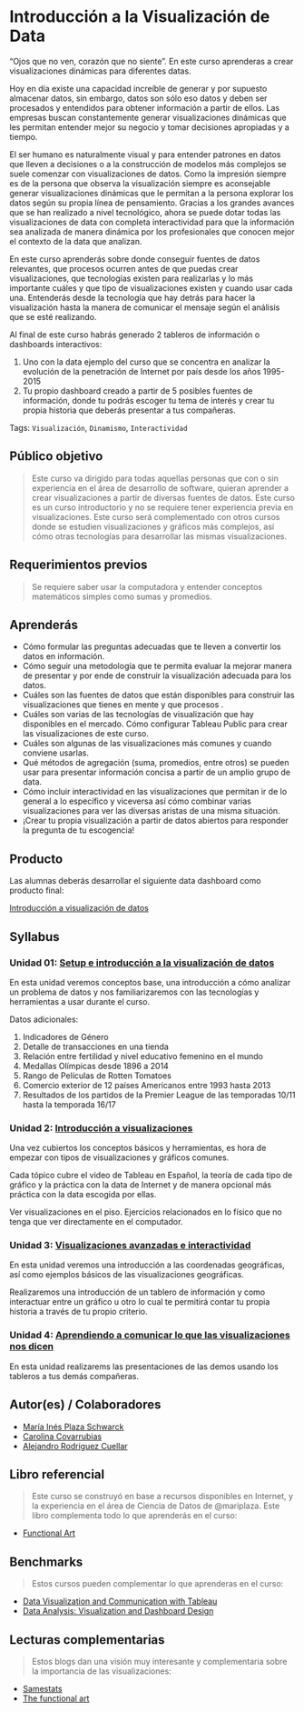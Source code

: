 # Introducción a la Visualización de Data

“Ojos que no ven, corazón que no siente”. En este curso aprenderas a crear
 visualizaciones dinámicas para diferentes datas.

Hoy en día existe una capacidad increíble de generar y por supuesto almacenar
datos, sin embargo, datos son sólo eso datos y deben ser procesados y entendidos
para obtener información a partir de ellos. Las empresas buscan constantemente
generar visualizaciones dinámicas que les permitan entender mejor su negocio y
tomar decisiones apropiadas y a tiempo.

El ser humano es naturalmente visual y para entender patrones en datos que lleven
a decisiones o a la construcción de modelos más complejos se suele comenzar con
visualizaciones de datos. Como la impresión siempre es de la persona que observa
la visualización siempre es aconsejable generar visualizaciones dinámicas que le
permitan a la persona explorar los datos según su propia línea de pensamiento.
Gracias a los grandes avances que se han realizado a nivel tecnológico, ahora se
puede dotar todas las visualizaciones de data con completa interactividad para
que la información sea analizada de manera dinámica por los profesionales que
conocen mejor el contexto de la data que analizan.

En este curso aprenderás sobre donde conseguir fuentes de datos relevantes, que
procesos ocurren antes de que puedas crear visualizaciones, que tecnologías
existen para realizarlas y lo más importante cuáles y que tipo de visualizaciones
existen y cuando usar cada una. Entenderás desde la tecnología que hay detrás
para hacer la visualización hasta la manera de comunicar el mensaje según el
análisis que se esté realizando.

Al final de este curso habrás generado 2 tableros de información o dashboards
interactivos:

1. Uno con la data ejemplo del curso que se concentra en analizar la evolución
   de la penetración de Internet por país desde los años 1995-2015
2. Tu propio dashboard creado a partir de 5 posibles fuentes de información,
   donde tu podrás escoger tu tema de interés y crear tu propia historia que
   deberás presentar a tus compañeras.

Tags: `Visualización`, `Dinamismo`, `Interactividad`

## Público objetivo

> Este curso va dirigido para todas aquellas personas que con o sin experiencia
en el área de desarrollo de software, quieran aprender a crear visualizaciones
a partir de diversas fuentes de datos. Este curso es un curso introductorio y
no se requiere tener experiencia previa en visualizaciones. Este curso será
complementado con otros cursos donde se estudien visualizaciones y gráficos
más complejos, así cómo otras tecnologías para desarrollar las mismas
visualizaciones.

## Requerimientos previos

> Se requiere saber usar la computadora y entender conceptos matemáticos simples
como sumas y promedios.

## Aprenderás

* Cómo formular las preguntas adecuadas que te lleven a convertir los datos en
  información.
* Cómo seguir una metodología que te permita evaluar la mejorar manera de
  presentar y por ende de construir la visualización adecuada para los datos.
* Cuáles son las fuentes de datos que están disponibles para construir las
  visualizaciones que tienes en mente y que procesos .
* Cuáles son varias de las tecnologías de visualización que hay disponibles en
  el mercado. Cómo configurar Tableau Public para crear las visualizaciones de
  este curso.
* Cuáles son algunas de las visualizaciones más comunes y cuando conviene usarlas.
* Qué métodos de agregación (suma, promedios, entre otros) se pueden usar para
  presentar información concisa a partir de un amplio grupo de data.
* Cómo incluir interactividad en las visualizaciones que permitan ir de lo
  general a lo específico y viceversa así cómo combinar varias visualizaciones
  para ver las diversas aristas de una misma situación.
* ¡Crear tu propia visualización a partir de datos abiertos para responder la
  pregunta de tu escogencia!

## Producto

Las alumnas deberás desarrollar el siguiente data dashboard como producto final:

[Introducción a visualización de datos](https://public.tableau.com/profile/mari.plaza#!/vizhome/Laboratoria-EvolucinPenetracindeInternet-CursoVisualizacin/Introduccin)

## Syllabus

### Unidad 01: [Setup e introducción a la visualización de datos](01-intro)

En esta unidad veremos conceptos base, una introducción a cómo analizar un
problema de datos y nos familiarizaremos con las tecnologías y herramientas a
usar durante el curso.

Datos adicionales:

1. Indicadores de Género
2. Detalle de transacciones en una tienda
3. Relación entre fertilidad y nivel educativo femenino en el mundo
4. Medallas Olímpicas desde 1896 a 2014
5. Rango de Películas de Rotten Tomatoes
6. Comercio exterior de 12 países Americanos entre 1993 hasta 2013
7. Resultados de los partidos de la Premier League de las temporadas 10/11 hasta
   la temporada 16/17

### Unidad 2: [Introducción a visualizaciones](02-visualizations)

Una vez cubiertos los conceptos básicos y herramientas, es hora de empezar con
tipos de visualizaciones y gráficos comunes.

Cada tópico cubre el video de Tableau en Español, la teoría de cada tipo de
gráfico y la práctica con la data de Internet y de manera opcional más práctica
con la data escogida por ellas.

Ver visualizaciones en el piso. Ejercicios relacionados en lo físico que no
tenga que ver directamente en el computador.

### Unidad 3: [Visualizaciones avanzadas e interactividad](03-advanced-visualizations-and-interaction)

En esta unidad veremos una introducción a las coordenadas geográficas, así como
ejemplos básicos de las visualizaciones geográficas.

Realizaremos una  introducción de un tablero de información y como interactuar
entre un gráfico u otro  lo cual te permitirá contar tu propia historia a través
de tu propio criterio.

### Unidad 4: [Aprendiendo a comunicar lo que las visualizaciones nos dicen](04-presentations)

En esta unidad realizarems las presentaciones de las demos usando los tableros a
tus demás compañeras.

## Autor(es) / Colaboradores

* [María Inés Plaza Schwarck](https://github.com/MariPlaza)
* [Carolina Covarrubias](https://github.com/CaroLaboratoria)
* [Alejandro Rodriguez Cuellar](https://github.com/arcuellar88)

## Libro referencial

> Este curso se construyó en base a recursos disponibles en Internet, y la
experiencia en el área de Ciencia de Datos de @mariplaza. Este libro complementa
todo lo que aprenderás en el curso:

* [Functional Art](https://www.amazon.com/gp/product/0321834739/ref=as_li_qf_sp_asin_il_tl?ie=UTF8&camp=1789&creative=9325&creativeASIN=0321834739&linkCode=as2&tag=thefunart03-20&tag=donations09-20)

## Benchmarks

> Estos cursos pueden complementar lo que aprenderas en el curso:

* [Data Visualization and Communication with Tableau](https://www.coursera.org/learn/analytics-tableau)
* [Data Analysis: Visualization and Dashboard Design](https://www.edx.org/course/data-analysis-visualization-dashboard-delftx-ex102x-1)

## Lecturas complementarias

> Estos blogs dan una visión muy interesante y complementaria sobre la importancia
de las visualizaciones:

* [Samestats](https://www.autodeskresearch.com/publications/samestats)
* [The functional art](http://www.thefunctionalart.com/)
